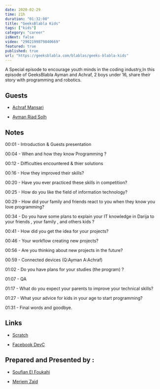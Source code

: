 ```yaml
---
date: 2020-02-29
time: 21h
duration: "01:32:00"
title: "GeeksBlabla Kids"
tags: ["kids"]
category: "career"
isNext: false
video: "2902199879840669"
featured: true
published: true
url: "https://geeksblabla.com/blablas/geeks-blabla-kids"
---
```


A Special episode to encourage youth minds in the coding industry,In this episode of GeeksBlabla Ayman and Achraf, 2 boys under 16, share their story with programming and robotics.

## Guests

- [Achraf Mansari](https://www.facebook.com/itsachrafmansari/)

- [Ayman Riad Solh]()

## Notes

00:01 - Introduction & Guests presentation

00:04 - When and how they know Programming ?

00:12 - Difficulties encountered & thier solutions

00:16 - How they improved their skills?

00:20 - Have you ever practiced these skills in competition?

00:25 - How do you like the field of information technology?

00:29 - How did your family and friends react to you when they know you love programming?

00:34 - Do you have some plans to explain your IT knowledge in Darija to your friends , your family , and others kids ?

00:41 - How did you get the idea for your projects?

00:46 - Your workflow creating new projects?

00:56 - Are you thinking about new projects in the future?

00:59 - Connected devices (Q:Ayman A:Achraf)

01:02 - Do you have plans for your studies (the program) ?

01:07 - QA

01:17 - What do you expect your parents to improve your technical skills?

01:27 - What your advice for kids in your age to start programming?

01:31 - Final words and goodbye.

## Links

- [Scratch](http://scratch.mit.edu/)

- [Facebook DevC](https://www.facebook.com/groups/DevC.Casablanca/?hc_ref=ARQQY8zH-NAV8646DsgW8RNoO1DNoBuf-43ao4kIFvZZMJCV4jpw7-hSQ2C0DmFkkdI&ref=nf_target)

## Prepared and Presented by :

- [Soufian El Foukahi](https://twitter.com/soufianelf/)

- [Meriem Zaid](https://www.facebook.com/MeriemZaid)
